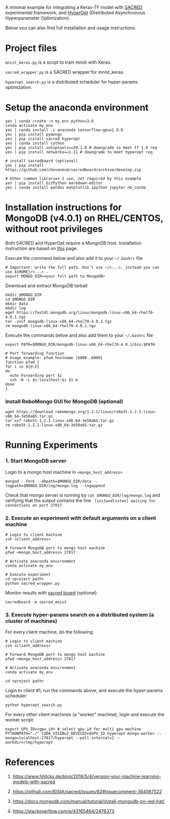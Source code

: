 A minimal example for integrating a Keras-TF model with [SACRED](https://github.com/IDSIA/sacred) experimental framework,
and [HyperOpt](https://github.com/hyperopt/hyperopt) (Distributed Asynchronous Hyperparameter Optimization).

Below you can also find full installation and usage instructions.


# Project files
`mnist_keras.py` is a script to train mnist with Keras.

`sacred_wrapper.py` is a SACRED wrapper for mnist_keras.

`hyperopt_search.py` is a distributed scheduler for hyper-params optimization.

# Setup the anaconda environment

    yes | conda create -n my_env python=3.6
    conda activate my_env
    yes | conda install -c anaconda tensorflow-gpu=1.9.0
    yes | pip install pymongo
    yes | pip install sacred hyperopt
    yes | conda install cython
    yes | pip install setuptools==39.1.0 # downgrade to meet tf 1.9 req
	yes | pip install networkx==1.11 # downgrade to meet hyperopt req
    
	# install sacredboard (optional)
	yes | pip install https://github.com/chovanecm/sacredboard/archive/develop.zip

    # Other common libraries I use, not required by this example
    yes | pip install GitPython markdown-editor
    yes | conda install pandas matplotlib ipython jupyter nb_conda

# Installation instructions for MongoDB (v4.0.1) on RHEL/CENTOS, without root privileges
Both SACRED and HyperOpt require a MongoDB host. Installation instruction are based on [this](https://docs.mongodb.com/manual/tutorial/install-mongodb-on-red-hat/) page.

Execute the command below and also add it to your `~/.bashrc` file

    # Important: write the full path. Don't use ~/<...>, instead you can use ${HOME}/<...> .
    export MONGO_DIR=<your full path to MongoDB> 

Download and extract MongoDB tarball

    mkdir $MONGO_DIR
    cd $MONGO_DIR
    mkdir data
    mkdir log
    wget https://fastdl.mongodb.org/linux/mongodb-linux-x86_64-rhel70-4.0.1.tgz
    tar -zxvf mongodb-linux-x86_64-rhel70-4.0.1.tgz
    rm mongodb-linux-x86_64-rhel70-4.0.1.tgz

Execute the commands below and also add them to your `~/.bashrc` file

    export PATH=$MONGO_DIR/mongodb-linux-x86_64-rhel70-4.0.1/bin:$PATH

    # Port forwarding function
    # Usage example: pfwd hostname {6000..6009}
    function pfwd {
    for i in ${@:2}
    do
      echo Forwarding port $i
      ssh -N -L $i:localhost:$i $1 &
    done  
    }    

### Install RoboMongo GUI for MongoDB (optional)

	wget https://download.robomongo.org/1.2.1/linux/robo3t-1.2.1-linux-x86_64-3e50a65.tar.gz
    tar xvf robo3t-1.2.1-linux-x86_64-3e50a65.tar.gz
    rm robo3t-1.2.1-linux-x86_64-3e50a65.tar.gz
 
# Running Experiments

### 1. Start MongoDB server
Login to a mongo host machine in `<mongo_host_address>`

	mongod --fork --dbpath=$MONGO_DIR/data --logpath=$MONGO_DIR/log/mongo.log --logappend

Check that mongo server is running by `cat $MONGO_DIR/log/mongo.log` and verifying that the output contains the line ` [initandlisten] waiting for connections on port 27017`

### 2. Execute an experiment with default arguments on a client machine

	# Login to client machine
	ssh <client_address>
    
    # Forward MongoDB port to mongo host machine
    pfwd <mongo_host_address> 27017
    
	# Activate anaconda environment
    conda activate my_env

	# Execute experiment
    cd <project path>    
    python sacred_wrapper.py
    
Monitor results with [sacred board](https://github.com/chovanecm/sacredboard) (optional) 

	sacredboard -m sacred_mnist

### 3. Execute hyper-params search on a distributed system (a cluster of machines)

For every client machine, do the following:

	# Login to client machine
	ssh <client_address>
    
    # Forward MongoDB port to mongo host machine
    pfwd <mongo_host_address> 27017
    
	# Activate anaconda environment
    conda activate my_env
	
    cd <project path>    
    
Login to client #1, run the commands above, and execute the hyper-params scheduler:
	
    python hyperopt_search.py 

For every other client machines (a "worker" machine), login and execute the worker script:

	export GPU_ID=<gpu_id> # select gpu id for multi gpu machine
	PYTHONPATH="./" CUDA_VISIBLE_DEVICES=$GPU_ID hyperopt-mongo-worker --mongo=localhost:27017/hyperopt --poll-interval=1 --workdir=/tmp/hyperopt


# References
1. https://www.hhllcks.de/blog/2018/5/4/version-your-machine-learning-models-with-sacred

2. https://github.com/IDSIA/sacred/issues/82#issuecomment-364067522

3. https://docs.mongodb.com/manual/tutorial/install-mongodb-on-red-hat/

4. https://stackoverflow.com/a/43165464/2476373 
